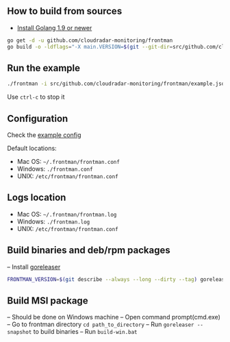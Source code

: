 ## How to build from sources
- [Install Golang 1.9 or newer](https://golang.org/dl/)
```bash
go get -d -u github.com/cloudradar-monitoring/frontman
go build -o -ldflags="-X main.VERSION=$(git --git-dir=src/github.com/cloudradar-monitoring/frontman/.git describe --always --long --dirty --tag)" frontman github.com/cloudradar-monitoring/frontman/cmd/frontman
```

## Run the example

```bash
./frontman -i src/github.com/cloudradar-monitoring/frontman/example.json -o result.out
```
Use `ctrl-c` to stop it

## Configuration
Check the [example config](https://github.com/cloudradar-monitoring/frontman/blob/master/example.config.toml)

Default locations:
* Mac OS: `~/.frontman/frontman.conf`
* Windows: `./frontman.conf`
* UNIX: `/etc/frontman/frontman.conf`

## Logs location
* Mac OS: `~/.frontman/frontman.log`
* Windows: `./frontman.log`
* UNIX: `/etc/frontman/frontman.conf`

## Build binaries and deb/rpm packages
– Install [goreleaser](https://goreleaser.com/introduction/)
```bash
FRONTMAN_VERSION=$(git describe --always --long --dirty --tag) goreleaser --snapshot
```

## Build MSI package
– Should be done on Windows machine
– Open command prompt(cmd.exe)
– Go to frontman directory `cd path_to_directory`
– Run `goreleaser --snapshot` to build binaries
– Run `build-win.bat`